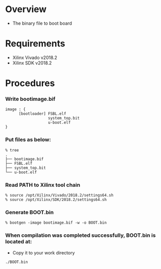 # Overview
- The binary file to boot board

# Requirements
- Xilinx Vivado v2018.2
- Xilinx SDK v2018.2


# Procedures
### Write bootimage.bif
```
image : {
      [bootloader] FSBL.elf
                   system_top.bit
                   u-boot.elf
}
```

### Put files as below:
```
% tree
.
├── bootimage.bif
├── FSBL.elf
├── system_top.bit
└── u-boot.elf
```

### Read PATH to Xilinx tool chain
```
% source /opt/Xilinx/Vivado/2018.2/settings64.sh
% source /opt/Xilinx/SDK/2018.2/settings64.sh
```

### Generate BOOT.bin
```
% bootgen -image bootimage.bif -w -o BOOT.bin
```

### When compilation was completed successfully, BOOT.bin is located at:
- Copy it to your work directory
```
./BOOT.bin
```
